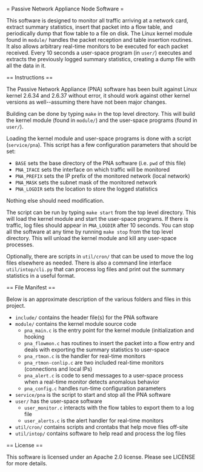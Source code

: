= Passive Network Appliance Node Software =

This software is designed to monitor all traffic arriving at a network
card, extract summary statistics, insert that packet into a flow table, and
periodically dump that flow table to a file on disk.  The Linux kernel
module found in `module/` handles the packet reception and table insertion
routines.  It also allows arbitrary real-time monitors to be executed for
each packet received.  Every 10 seconds a user-space program (in `user/`)
executes and extracts the previously logged summary statistics, creating a
dump file with all the data in it.

== Instructions ==

The Passive Network Appliance (PNA) software has been built against Linux
kernel 2.6.34 and 2.6.37 without error, it should work against other kernel
versions as well--assuming there have not been major changes.

Building can be done by typing `make` in the top level directory.  This
will build the kernel module (found in `module/`) and the user-space programs
(found in `user/`).

Loading the kernel module and user-space programs is done with a script
(`service/pna`).  This script has a few configuration parameters that should
be set:

 - `BASE` sets the base directory of the PNA software (i.e. `pwd` of this file)
 - `PNA_IFACE` sets the interface on which traffic will be monitored
 - `PNA_PREFIX` sets the IP prefix of the monitored network (local network)
 - `PNA_MASK` sets the subnet mask of the monitored network
 - `PNA_LOGDIR` sets the location to store the logged statistics

Nothing else should need modification.

The script can be run by typing `make start` from the top level directory.
This will load the kernel module and start the user-space programs.  If
there is traffic, log files should appear in `PNA_LOGDIR` after 10 seconds.
You can stop all the software at any time by running `make stop` from the
top level directory.  This will unload the kernel module and kill any
user-space processes.

Optionally, there are scripts in `util/cron/` that can be used to move the
log files elsewhere as needed.  There is also a command line interface
`util/intop/cli.py` that can process log files and print out the summary
statistics in a useful format.

== File Manifest ==

Below is an approximate description of the various folders and files in
this project.

 - `include/` contains the header file(s) for the PNA software
 - `module/` contains the kernel module source code
   - `pna_main.c` is the entry point for the kernel module (initialization
     and hooking
   - `pna_flowmon.c` has routines to insert the packet into a flow entry
     and deals with exporting the summary statistics to user-space
   - `pna_rtmon.c` is the handler for real-time monitors
   - `pna_rtmon-conlip.c` are two included real-time monitors (connections
     and local IPs)
   - `pna_alert.c` is code to send messages to a user-space process when a
     real-time monitor detects anomalous behavior
   - `pna_config.c` handles run-time configuration parameters
 - `service/pna` is the script to start and stop all the PNA software
 - `user/` has the user-space software
   - `user_monitor.c` interacts with the flow tables to export them to a
     log file
   - `user_alerts.c` is the alert handler for real-time monitors
 - `util/cron/` contains scripts and crontabs that help move files off-site
 - `util/intop/` contains software to help read and process the log files

== License ==

This software is licensed under an Apache 2.0 license.  Please see LICENSE
for more details.
